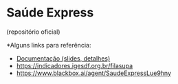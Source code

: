 # Saúde Express

<p>(repositório oficial)</p>

*Alguns links para referência: 

- <a href="https://github.com/First-Health-Hack/Saude-Express/tree/main/Documentacao"> Documentação (slides, detalhes)</a>
- <a href="https://indicadores.igesdf.org.br/filasupa/"> https://indicadores.igesdf.org.br/filasupa</a>
- <a href="https://www.blackbox.ai/agent/SaudeExpressLue9hny">https://www.blackbox.ai/agent/SaudeExpressLue9hny</a>
